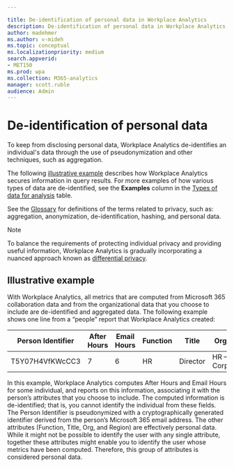 ```yaml
---

title: De-identification of personal data in Workplace Analytics 
description: De-identification of personal data in Workplace Analytics
author: madehmer
ms.author: v-mideh
ms.topic: conceptual
ms.localizationpriority: medium 
search.appverid:
- MET150
ms.prod: wpa
ms.collection: M365-analytics
manager: scott.ruble
audience: Admin
---
```


# De-identification of personal data

To keep from disclosing personal data, Workplace Analytics de-identifies an individual's data through the use of pseudonymization and other techniques, such as aggregation.

The following [illustrative example](#illustrative-example) describes how Workplace Analytics secures information in query results. For more examples of how various types of data are de-identified, see the **Examples** column in the [Types of data for analysis](data-protection-considerations.md#types-of-data-for-analysis-in-workplace-analytics) table.

See the [Glossary](../use/glossary.md) for definitions of the terms related to privacy, such as: aggregation, anonymization, de-identification, hashing, and personal data.

> [!Note]
> To balance the requirements of protecting individual privacy and providing useful information, Workplace Analytics is gradually incorporating a nuanced approach known as [differential privacy](differential-privacy.md).

## Illustrative example

With Workplace Analytics, all metrics that are computed from Microsoft 365 collaboration data and from the organizational data that you choose to include are de-identified and aggregated data. The following example shows one line from a “people” report that Workplace Analytics created:

| Person Identifier | After Hours | Email Hours | Function | Title | Org | Region |
| ----- | ----- | ----- | ----- | ----- | ----- | ----- |
| T5Y07H4VfKWcCC3 | 7 | 6 | HR | Director | HR – Corp | Central |

In this example, Workplace Analytics computes After Hours and Email Hours for some individual, and reports on this information, associating it with the person’s attributes that you choose to include. The computed information is de-identified; that is, you cannot identify the individual from these fields. The Person Identifier is pseudonymized with a cryptographically generated identifier derived from the person’s Microsoft 365 email address. The other attributes (Function, Title, Org, and Region) are effectively personal data. While it might not be possible to identify the user with any single attribute, together these attributes might enable you to identify the user whose metrics have been computed. Therefore, this group of attributes is considered personal data.
